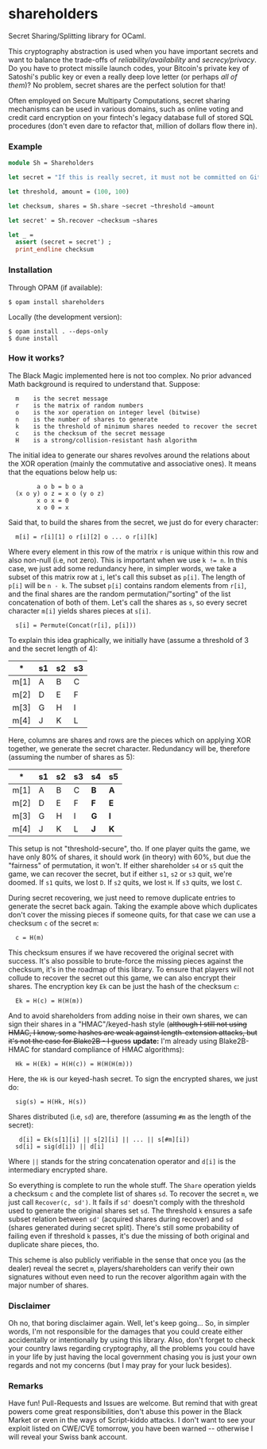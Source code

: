 shareholders
============

Secret Sharing/Splitting library for OCaml.

This cryptography abstraction is used when you have important secrets and want
to balance the trade-offs of _reliability/availability_ and _secrecy/privacy_. Do
you have to protect missile launch codes, your Bitcoin's private key of Satoshi's
public key or even a really deep love letter (or perhaps _all of them_)? No
problem, secret shares are the perfect solution for that!

Often employed on Secure Multiparty Computations, secret sharing mechanisms can
be used in various domains, such as online voting and credit card encryption on
your fintech's legacy database full of stored SQL procedures (don't even dare to
refactor that, million of dollars flow there in).

### Example

```ocaml
module Sh = Shareholders

let secret = "If this is really secret, it must not be committed on Git."

let threshold, amount = (100, 100)

let checksum, shares = Sh.share ~secret ~threshold ~amount

let secret' = Sh.recover ~checksum ~shares

let _ =
  assert (secret = secret') ;
  print_endline checksum
```

### Installation

Through OPAM (if available):

```shell
$ opam install shareholders
```

Locally (the development version):

```shell
$ opam install . --deps-only
$ dune install
```

### How it works?

The Black Magic implemented here is not too complex. No prior advanced Math
background is required to understand that. Suppose:

```
  m    is the secret message
  r    is the matrix of random numbers
  o    is the xor operation on integer level (bitwise)
  n    is the number of shares to generate
  k    is the threshold of minimum shares needed to recover the secret
  c    is the checksum of the secret message
  H    is a strong/collision-resistant hash algorithm
```

The initial idea to generate our shares revolves around the relations about the
XOR operation (mainly the commutative and associative ones). It means that
the equations below help us:

```
        a o b = b o a
  (x o y) o z = x o (y o z)
        x o x = 0
        x o 0 = x
```

Said that, to build the shares from the secret, we just do for every character:

```
  m[i] = r[i][1] o r[i][2] o ... o r[i][k]
```

Where every element in this row of the matrix `r` is unique within this row and
also non-null (i.e, not zero). This is important when we use `k != n`. In this
case, we just add some redundancy here, in simpler words, we take a subset of
this matrix row at `i`, let's call this subset as `p[i]`. The length of `p[i]` will
be `n - k`. The subset `p[i]` contains random elements from `r[i]`, and the final shares are
the random permutation/"sorting" of the list concatenation of both of them.
Let's call the shares as `s`, so every secret character `m[i]` yields shares
pieces at `s[i]`.

```
  s[i] = Permute(Concat(r[i], p[i]))
```

To explain this idea graphically, we initially have (assume a threshold of 3 and
the secret length of 4):

   \* | s1 | s2 | s3
------|----|----|-----
 m[1] |  A |  B |  C
 m[2] |  D |  E |  F
 m[3] |  G |  H |  I
 m[4] |  J |  K |  L

Here, columns are shares and rows are the pieces which on applying XOR together,
we generate the secret character. Redundancy will be, therefore (assuming the
number of shares as 5):

   \* | s1 | s2 | s3 | s4    | s5
------|----|----|----|-------|-------
 m[1] |  A |  B |  C | **B** | **A**
 m[2] |  D |  E |  F | **F** | **E**
 m[3] |  G |  H |  I | **G** | **I**
 m[4] |  J |  K |  L | **J** | **K**

This setup is not "threshold-secure", tho. If one player quits the game, we have only 80%
of shares, it should work (in theory) with 60%, but due the "fairness" of
permutation, it won't. If either shareholder `s4` or `s5` quit the game, we
can recover the secret, but if either `s1`, `s2` or `s3` quit, we're doomed.
If `s1` quits, we lost `D`. If `s2` quits, we lost `H`. If `s3` quits, we lost
`C`.

During secret recovering, we just need to remove duplicate entries to generate
the secret back again. Taking the example above which duplicates don't cover the
missing pieces if someone quits, for that case we can use a checksum `c` of the
secret `m`:

```
  c = H(m)
```

This checksum ensures if we have recovered the original secret with success. It's
also possible to brute-force the missing pieces against the checksum, it's in the
roadmap of this library. To ensure that players will not collude to recover the
secret out this game, we can also encrypt their shares. The encryption key `Ek`
can be just the hash of the checksum `c`:

```
  Ek = H(c) = H(H(m))
```

And to avoid shareholders from adding noise in their own shares, we can sign
their shares in a "HMAC"/keyed-hash style (~~although I still not using HMAC,
I know, some hashes are weak against length-extension attacks, but it's not the
case for Blake2B - I guess~~ **update:** I'm already using Blake2B-HMAC for
standard compliance of HMAC algorithms):

```
  Hk = H(Ek) = H(H(c)) = H(H(H(m)))
```

Here, the `Hk` is our keyed-hash secret. To sign the encrypted shares, we just do:

```
  sig(s) = H(Hk, H(s))
```

Shares distributed (i.e, `sd`) are, therefore (assuming `#m` as the length of the
secret):

```
   d[i] = Ek(s[1][i] || s[2][i] || ... || s[#m][i])
  sd[i] = sig(d[i]) || d[i]
```

Where `||` stands for the string concatenation operator and `d[i]` is the
intermediary encrypted share.

So everything is complete to run the whole stuff. The `Share` operation yields
a checksum `c` and the complete list of shares `sd`. To recover the secret `m`,
we just call `Recover(c, sd')`. It fails if `sd'` doesn't comply with the threshold
used to generate the original shares set `sd`. The threshold `k` ensures a safe
subset relation between `sd'` (acquired shares during recover) and `sd` (shares
generated during secret split). There's still some probability of failing even
if threshold `k` passes, it's due the missing of both original and duplicate
share pieces, tho.

This scheme is also publicly verifiable in the sense that once you (as the dealer)
reveal the secret `m`, players/shareholders can verify their own signatures
without even need to run the recover algorithm again with the major number of
shares.

### Disclaimer

Oh no, that boring disclaimer again. Well, let's keep going... So, in simpler
words, I'm not responsible for the damages that you could create either
accidentally or intentionally by using this library. Also, don't forget to check
your country laws regarding cryptography, all the problems you could have in
your life by just having the local government chasing you is just your own
regards and not my concerns (but I may pray for your luck besides).

### Remarks

Have fun! Pull-Requests and Issues are welcome. But remind that with great powers
come great responsibilities, don't abuse this power in the Black Market or even
in the ways of Script-kiddo attacks. I don't want to see your exploit listed on
CWE/CVE tomorrow, you have been warned -- otherwise I will reveal your Swiss bank
account.
